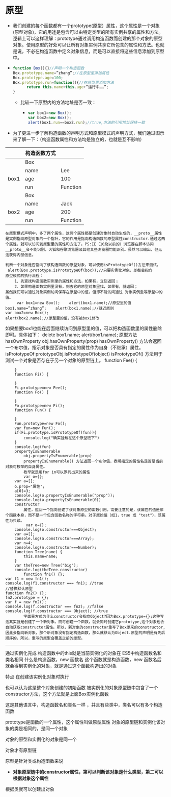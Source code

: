 # 原型

- 我们创建的每个函数都有一个prototype(原型）属性，这个属性是一个对象(原型对象)，它的用途是包含可以由特定类型的所有实例共享的属性和方法。逻辑上可以这样理解：prototype通过调用构造函数而创建的那个对象的原型对象。使用原型的好处可以让所有对象实例共享它所包含的属性和方法。也就是说，不必在构造函数中定义对象信息，而是可以直接将这些信息添加到原型中。

- ```js
  function Box(){}//声明一个构造函数
  Box.prototype.name=”zhang”;//在原型里添加属性
  Box.prototype.age=100;
  Box.prototype.run=function(){//在原型里添加方法
        return this.name+this.age+”运行中……”;
  }
  ```

  - 比较一下原型内的方法地址是否一致：

    - ```js
      var box1=new Box();
      var box2=new Box();
      alert(box1.run==box2.run);//true,方法的引用地址保持一致
      ```

- 为了更进一步了解构造函数的声明方式和原型模式的声明方式，我们通过图示来了解一下：（构造函数属性和方法均是独立的，也就是互不影响）

|       |构造函数方式|      |
|------|----------------|---|
|       |    Box |
|       | name   | Lee|
|  box1     | age    | 100|
|       | run    | Function
|       |     Box|
|       | name   | Jack
|   box2    | age    | 200
|       | run    | Function


	在原型模式声明中，多了两个属性，这两个属性都是创建对象时自动生成的，__proto__属性是实例指向原型对象的一个指针，它的作用是指向构造函数的原型属性constructor.通过这两个属性，就可以访问到原型里的属性和方法了。PS:IE（10及以前的）浏览器在脚本访问__proto__会不能识别，火狐和谷歌浏览器及其他某些浏览器均能识别。虽然可以输出，但无法获得内部信息。
		
	判断一个对象是否指向了该构造函数的原型对象，可以使用isPrototypeOf()方法来测试。
     alert(Box.prototype.isPrototypeOf(box));//只要实例化对象，即都会指向
	原型模式的执行流程：
		1、先查找构造函数实例里的属性和方法，如果有，立刻返回；
		2、如果构造函数实例里没有，则去它的原型对象里找，如果有，就返回；
	虽然我们可以通过对象实例访问保存在原型中的值，但却不能访问通过 对象实例重写原型中的值。
		 var box1=new Box();    alert(box1.name);//原型里的值
    box1.name=”zhang”;    alert(box1.name);//就近原则
    var box2=new Box();    
    alert(box2.name);//原型里的值，没有被box1修改
如果想要box1也能在后面继续访问到原型里的值，可以把构造函数里的属性删除即可。具体如下：
    delete box1.name;  alert(box1.name);
	原型方法
		hasOwnProperty
			obj.hasOwnProperty(prop)
			hasOwnProperty() 方法会返回一个布尔值，指示对象是否具有指定的属性作为自身（不继承）属性。
		isPrototypeOf
			prototypeObj.isPrototypeOf(object)
			isPrototypeOf() 方法用于测试一个对象是否存在于另一个对象的原型链上。
			function Fee() {
            
        }
        function Fi() {
            
        }
        Fi.prototype=new Fee();
        function Fo() {
            
        }
        Fo.prototype=new Fi();
        function Fun() {
            
        }
        Fun.prototype=new Fo();
        var fun=new Fun();
        if(Fi.prototype.isPrototypeOf(fun)){
            console.log("确实挂载在这个原型链下")
        }
        console.log(fun)
		propertyIsEnumerable
			obj.propertyIsEnumerable(prop)
			propertyIsEnumerable() 方法返回一个布尔值，表明指定的属性名是否是当前对象可枚举的自身属性。
			枚举就是用for in可以罗列出来的属性
			var o={};
        var a=[];
        o.prop="属性";
        a[0]=3;
        console.log(o.propertyIsEnumerable("prop"));
        console.log(a.propertyIsEnumerable(0))
		constructor
			属性，返回一个指向创建了该对象原型的函数引用。需要注意的是，该属性的值是那个函数本身，而不是一个包含函数名称的字符串。对于原始值（如1，true 或 "test"），该属性为只读。
			 var o={};
        console.log(o.constructor===Object);
        var a=[];
        console.log(a.constructor===Array);
        var n=4;
        console.log(n.constructor===Number);
        function Tree(name) {
            this.name=name;
        }
        var theTree=new Tree("big");
        console.log(theTree.constructor)
			function fn1() {};
    var f1 = new fn1();
    console.log(f1.constructor === fn1); //true
    //替换默认原型
    function fn2() {};
    fn2.prototype = {};
    var f = new fn2();
    console.log(f.constructor === fn2); //false
    console.log(f.constructor === Object); //true
			字面量方式为什么constructor会指向Object?因为Box.prototype={};这种写法其实就是创建了一个新对象。而每创建一个函数，就会同时创建它prototype,这个对象也会自动获取constructor属性。所以，新对象的constructor重写了Box原来的constructor,因此会指向新对象，那个新对象没有指定构造函数，那么就默认为Object.原型的声明是有先后顺序的，所以，重写的原型会覆盖之前的原型。

---

通过实例化完成
构造函数中的this就是当前实例化的对象在
ES5中构造函数名和类名相同
什么是构造函数，new 函数名 这个函数就是构造函数，new 函数名后就会得到实例化的对象，就是通过这个函数构造出的对象

特点
在创建该实例化对象时执行

也可以认为这是整个对象创建的初始函数
被实例化的对象原型链中包含了一个constructor方法，这个方法就是上面Box实例化函数

这是其他语言中，构造函数名和类名一样 ，并且有些类中，类名可以有多个构造函数

prototype是函数的一个属性，这个属性叫做原型属性
对象的原型链和实例化该对象的类是相同的，是同一个对象

对象的原型和实例化的对象是同一个

对象才有原型链

原型是针对类或构造函数来说

- **对象原型链中的constructor属性，第可以判断该对象是什么类型，第二可以根据对象这个属性**

根据类就可以创建出对象
